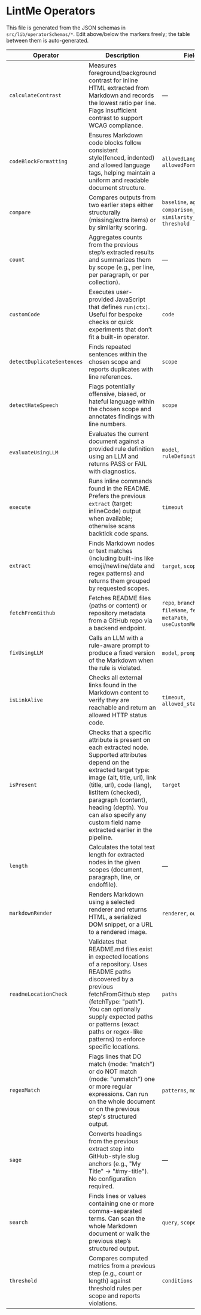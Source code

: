 # LintMe Operators

This file is generated from the JSON schemas in `src/lib/operatorSchemas/*`.
Edit above/below the markers freely; the table between them is auto-generated.

<!-- BEGIN:OPS-TABLE -->

| Operator | Description | Fields | Required | Links |
|---|---|---|---|---|
| `calculateContrast` | Measures foreground/background contrast for inline HTML extracted from Markdown and records the lowest ratio per line. Flags insufficient contrast to support WCAG compliance. | — | — | [Schema](../lib/operatorSchemas/calculateContrast.json) · [Component](CalculateContrastOperator.svelte) · [Schema Index](../lib/operatorSchemaIndex.js) · Implementation: — |
| `codeBlockFormatting` | Ensures Markdown code blocks follow consistent style(fenced, indented) and allowed language tags, helping maintain a uniform and readable document structure. | `allowedLanguages`, `allowedFormats` | — | [Schema](../lib/operatorSchemas/codeBlockFormatting.json) · [Component](CodeBlockFormattingOperator.svelte) · [Schema Index](../lib/operatorSchemaIndex.js) · Implementation: — |
| `compare` | Compares outputs from two earlier steps either structurally (missing/extra items) or by similarity scoring. | `baseline`, `against`, `comparison_mode`, `similarity_method`, `threshold` | `baseline`, `against` | [Schema](../lib/operatorSchemas/compare.json) · [Component](CompareOperator.svelte) · [Schema Index](../lib/operatorSchemaIndex.js) · Implementation: — |
| `count` | Aggregates counts from the previous step’s extracted results and summarizes them by scope (e.g., per line, per paragraph, or per collection). | — | — | [Schema](../lib/operatorSchemas/count.json) · [Component](CountOperator.svelte) · [Schema Index](../lib/operatorSchemaIndex.js) · Implementation: — |
| `customCode` | Executes user-provided JavaScript that defines `run(ctx)`. Useful for bespoke checks or quick experiments that don’t fit a built-in operator. | `code` | `code` | [Schema](../lib/operatorSchemas/customCode.json) · [Component](CustomCodeOperator.svelte) · [Schema Index](../lib/operatorSchemaIndex.js) · Implementation: — |
| `detectDuplicateSentences` | Finds repeated sentences within the chosen scope and reports duplicates with line references. | `scope` | — | [Schema](../lib/operatorSchemas/detectDuplicateSentences.json) · [Component](DetectDuplicateSentencesOperator.svelte) · [Schema Index](../lib/operatorSchemaIndex.js) · Implementation: — |
| `detectHateSpeech` | Flags potentially offensive, biased, or hateful language within the chosen scope and annotates findings with line numbers. | `scope` | — | [Schema](../lib/operatorSchemas/detectHateSpeech.json) · [Component](DetectHateSpeechOperator.svelte) · [Schema Index](../lib/operatorSchemaIndex.js) · Implementation: — |
| `evaluateUsingLLM` | Evaluates the current document against a provided rule definition using an LLM and returns PASS or FAIL with diagnostics. | `model`, `ruleDefinition` | — | [Schema](../lib/operatorSchemas/evaluateUsingLLM.json) · [Component](EvaluateUsingLLMOperator.svelte) · [Schema Index](../lib/operatorSchemaIndex.js) · Implementation: — |
| `execute` | Runs inline commands found in the README. Prefers the previous `extract` (target: inlineCode) output when available; otherwise scans backtick code spans. | `timeout` | — | [Schema](../lib/operatorSchemas/execute.json) · [Component](ExecuteOperator.svelte) · [Schema Index](../lib/operatorSchemaIndex.js) · Implementation: — |
| `extract` | Finds Markdown nodes or text matches (including built-ins like emoji/newline/date and regex patterns) and returns them grouped by requested scopes. | `target`, `scopes` | — | [Schema](../lib/operatorSchemas/extract.json) · [Component](ExtractOperator.svelte) · [Schema Index](../lib/operatorSchemaIndex.js) · Implementation: — |
| `fetchFromGithub` | Fetches README files (paths or content) or repository metadata from a GitHub repo via a backend endpoint. | `repo`, `branch`, `fileName`, `fetchType`, `metaPath`, `useCustomMetaPath` | `repo` | [Schema](../lib/operatorSchemas/fetchFromGithub.json) · [Component](FetchFromGithubOperator.svelte) · [Schema Index](../lib/operatorSchemaIndex.js) · Implementation: — |
| `fixUsingLLM` | Calls an LLM with a rule-aware prompt to produce a fixed version of the Markdown when the rule is violated. | `model`, `prompt` | `prompt` | [Schema](../lib/operatorSchemas/fixUsingLLM.json) · [Component](FixUsingLLMOperator.svelte) · [Schema Index](../lib/operatorSchemaIndex.js) · Implementation: — |
| `isLinkAlive` | Checks all external links found in the Markdown content to verify they are reachable and return an allowed HTTP status code. | `timeout`, `allowed_status_codes` | — | [Schema](../lib/operatorSchemas/isLinkAlive.json) · [Component](LinkAliveOperator.svelte) · [Schema Index](../lib/operatorSchemaIndex.js) · Implementation: — |
| `isPresent` | Checks that a specific attribute is present on each extracted node. Supported attributes depend on the extracted target type: image (alt, title, url), link (title, url), code (lang), listItem (checked), paragraph (content), heading (depth). You can also specify any custom field name extracted earlier in the pipeline. | `target` | `target` | [Schema](../lib/operatorSchemas/isPresent.json) · [Component](IsPresentOperator.svelte) · [Schema Index](../lib/operatorSchemaIndex.js) · Implementation: — |
| `length` | Calculates the total text length for extracted nodes in the given scopes (document, paragraph, line, or endoffile). | — | — | [Schema](../lib/operatorSchemas/length.json) · [Component](LengthOperator.svelte) · [Schema Index](../lib/operatorSchemaIndex.js) · Implementation: — |
| `markdownRender` | Renders Markdown using a selected renderer and returns HTML, a serialized DOM snippet, or a URL to a rendered image. | `renderer`, `output` | `renderer`, `output` | [Schema](../lib/operatorSchemas/markdownRender.json) · [Component](MarkdownRenderOperator.svelte) · [Schema Index](../lib/operatorSchemaIndex.js) · Implementation: — |
| `readmeLocationCheck` | Validates that README.md files exist in expected locations of a repository. Uses README paths discovered by a previous fetchFromGithub step (fetchType: "path"). You can optionally supply expected paths or patterns (exact paths or regex-like patterns) to enforce specific locations. | `paths` | — | [Schema](../lib/operatorSchemas/readmeLocationCheck.json) · [Component](ReadmeLocationCheckOperator.svelte) · [Schema Index](../lib/operatorSchemaIndex.js) · Implementation: — |
| `regexMatch` | Flags lines that DO match (mode: "match") or do NOT match (mode: "unmatch") one or more regular expressions. Can run on the whole document or on the previous step's structured output. | `patterns`, `mode`, `scope` | `patterns` | [Schema](../lib/operatorSchemas/regexMatch.json) · [Component](RegexMatchOperator.svelte) · [Schema Index](../lib/operatorSchemaIndex.js) · Implementation: — |
| `sage` | Converts headings from the previous extract step into GitHub-style slug anchors (e.g., "My Title" → "#my-title"). No configuration required. | — | — | [Schema](../lib/operatorSchemas/sage.json) · [Component](SageOperator.svelte) · [Schema Index](../lib/operatorSchemaIndex.js) · Implementation: — |
| `search` | Finds lines or values containing one or more comma-separated terms. Can scan the whole Markdown document or walk the previous step’s structured output. | `query`, `scope` | `query` | [Schema](../lib/operatorSchemas/search.json) · [Component](SearchOperator.svelte) · [Schema Index](../lib/operatorSchemaIndex.js) · Implementation: — |
| `threshold` | Compares computed metrics from a previous step (e.g., count or length) against threshold rules per scope and reports violations. | `conditions` | `conditions` | [Schema](../lib/operatorSchemas/threshold.json) · [Component](ThresholdOperator.svelte) · [Schema Index](../lib/operatorSchemaIndex.js) · Implementation: — |

<!-- END:OPS-TABLE -->
